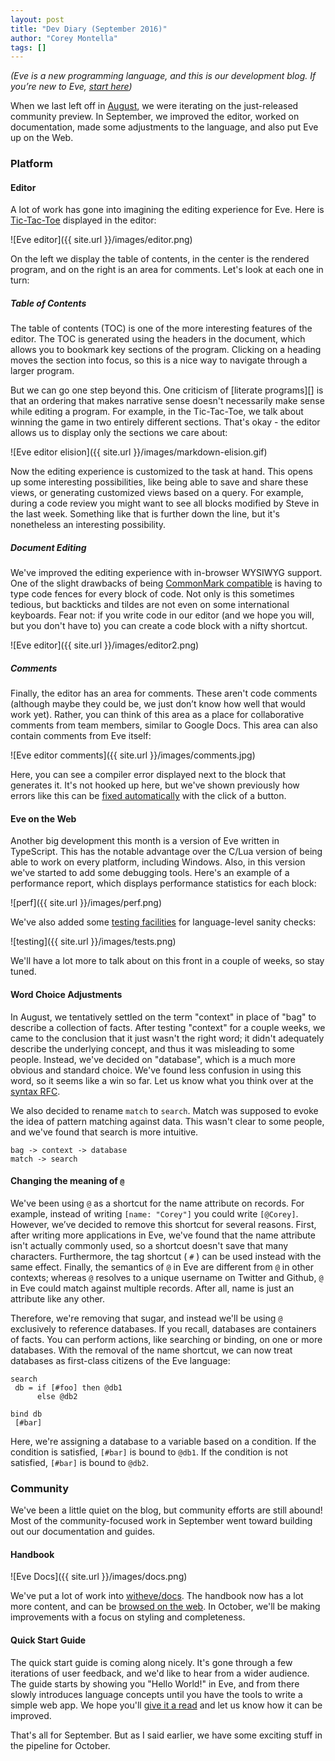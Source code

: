 ```yaml
---
layout: post
title: "Dev Diary (September 2016)"
author: "Corey Montella"
tags: []
---
```


_(Eve is a new programming language, and this is our development blog. If you’re new to Eve, [start here](https://github.com/witheve/Eve))_

When we last left off in [August][0.1], we were iterating on the just-released community preview. In September, we improved the editor, worked on documentation, made some adjustments to the language, and also put Eve up on the Web.

[0.1]: http://incidentalcomplexity.com/2016/08/31/august/

### Platform

#### Editor

A lot of work has gone into imagining the editing experience for Eve. Here is [Tic-Tac-Toe][2.0] displayed in the editor:

![Eve editor]({{ site.url }}/images/editor.png)

On the left we display the table of contents, in the center is the rendered program, and on the right is an area for comments. Let's look at each one in turn:

[2.0]: https://github.com/witheve/Eve/blob/master/examples/tic-tac-toe.eve

##### Table of Contents

The table of contents (TOC) is one of the more interesting features of the editor. The TOC is generated using the headers in the document, which allows you to bookmark key sections of the program. Clicking on a heading moves the section into focus, so this is a nice way to navigate through a larger program.

But we can go one step beyond this. One criticism of [literate programs][] is that an ordering that makes narrative sense doesn't necessarily make sense while editing a program. For example, in the Tic-Tac-Toe, we talk about winning the game in two entirely different sections. That's okay - the editor allows us to display only the sections we care about:

![Eve editor elision]({{ site.url }}/images/markdown-elision.gif)

Now the editing experience is customized to the task at hand. This opens up some interesting possibilities, like being able to save and share these views, or generating customized views based on a query. For example, during a code review you might want to see all blocks modified by Steve in the last week. Something like that is further down the line, but it's nonetheless an interesting possibility.

[2.1]: https://witheve.github.io/docs/handbook/literate-programming/

##### Document Editing

We've improved the editing experience with in-browser WYSIWYG support. One of the slight drawbacks of being [CommonMark compatible][2.2] is having to type code fences for every block of code. Not only is this sometimes tedious, but backticks and tildes are not even on some international keyboards. Fear not: if you write code in our editor (and we hope you will, but you don't have to) you can create a code block with a nifty shortcut.  

![Eve editor]({{ site.url }}/images/editor2.png)

[2.2]: http://incidentalcomplexity.com/2016/08/31/august/#eve-and-markdown

##### Comments

Finally, the editor has an area for comments. These aren't code comments (although maybe they could be, we just don’t know how well that would work yet). Rather, you can think of this area as a place for collaborative comments from team members, similar to Google Docs. This area can also contain comments from Eve itself:

![Eve editor comments]({{ site.url }}/images/comments.jpg)

Here, you can see a compiler error displayed next to the block that generates it. It's not hooked up here, but we've shown previously how errors like this can be [fixed automatically][2.3] with the click of a button.

[2.3]: http://incidentalcomplexity.com/2016/08/03/july/#error-handling

#### Eve on the Web

Another big development this month is a version of Eve written in TypeScript. This has the notable advantage over the C/Lua version of being able to work on every platform, including Windows. Also, in this version we've started to add some debugging tools. Here's an example of a performance report, which displays performance statistics for each block:

![perf]({{ site.url }}/images/perf.png)

We've also added some [testing facilities][3.1] for language-level sanity checks:

![testing]({{ site.url }}/images/tests.png)

We'll have a lot more to talk about on this front in a couple of weeks, so stay tuned.

[3.1]: https://github.com/witheve/Eve/tree/ts-merge/test

#### Word Choice Adjustments

In August, we tentatively settled on the term "context" in place of "bag" to describe a collection of facts. After testing "context" for a couple weeks, we came to the conclusion that it just wasn't the right word; it didn't adequately describe the underlying concept, and thus it was misleading to some people. Instead, we've decided on "database", which is a much more obvious and standard choice. We've found less confusion in using this word, so it seems like a win so far. Let us know what you think over at the [syntax RFC][4.0].

We also decided to rename `match` to `search`. Match was supposed to evoke the idea of pattern matching against data. This wasn't clear to some people, and we've found that search is more intuitive.

```
bag -> context -> database
match -> search
```

[4.0]: https://github.com/witheve/rfcs/issues/4

#### Changing the meaning of `@`

We've been using `@` as a shortcut for the name attribute on records. For example, instead of writing `[name: "Corey"]` you could write `[@Corey]`. However, we’ve decided to remove this shortcut for several reasons. First, after writing more applications in Eve, we've found that the name attribute isn't actually commonly used, so a shortcut doesn't save that many characters. Furthermore, the tag shortcut ( `#` ) can be used instead with the same effect. Finally, the semantics of `@` in Eve are different from `@` in other contexts; whereas `@` resolves to a unique username on Twitter and Github, `@` in Eve could match against multiple records. After all, name is just an attribute like any other.

Therefore, we're removing that sugar, and instead we'll be using `@` exclusively to reference databases. If you recall, databases are containers of facts. You can perform actions, like searching or binding, on one or more databases. With the removal of the name shortcut, we can now treat databases as first-class citizens of the Eve language:

```
search
 db = if [#foo] then @db1
      else @db2

bind db
 [#bar]
```

Here, we're assigning a database to a variable based on a condition. If the condition is satisfied, `[#bar]` is bound to `@db1`. If the condition is not satisfied, `[#bar]` is bound to `@db2`.

### Community

We've been a little quiet on the blog, but community efforts are still abound! Most of the community-focused work in September went toward building out our documentation and guides. 

#### Handbook

![Eve Docs]({{ site.url }}/images/docs.png)

We've put a lot of work into [witheve/docs][6.0]. The handbook now has a lot more content, and can be [browsed on the web][6.1]. In October, we'll be making improvements with a focus on styling and completeness.

[6.0]: https://github.com/witheve/docs
[6.1]: https://witheve.github.io/docs

#### Quick Start Guide

The quick start guide is coming along nicely. It's gone through a few iterations of user feedback, and we'd like to hear from a wider audience. The guide starts by showing you "Hello World!" in Eve, and from there slowly introduces language concepts until you have the tools to write a simple web app. We hope you'll [give it a read][7.0] and let us know how it can be improved.

[7.0]: https://witheve.github.io/docs/guides/quickstart/

That's all for September. But as I said earlier, we have some exciting stuff in the pipeline for October.